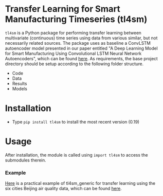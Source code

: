 # Transfer Learning for Smart Manufacturing Timeseries (tl4sm)


`tl4sm` is a Python package for performing transfer learning between multivariate (continuous) time series using data from various similar, but not necessarily related sources. The package uses as baseline a ConvLSTM autoencoder model presented in our paper entitled "A Deep Learning Model for Smart Manufacturing Using Convolutional LSTM Neural Network Autoencoders", which can be found [here](https://ieeexplore.ieee.org/iel7/9424/9106618/08967003.pdf). As requirements, the base project directory should be setup according to the following folder structure. 

  - Code
  - Data
  - Results
  - Models

# Installation

  - Type `pip install tl4sm` to install the most recent version (0.19)
  
# Usage
After installation, the module is called using `import tl4sm` to access the submodules therein. 

### Example 

[Here](https://github.com/nakessien/tl4sm/blob/master/Sample/Code/tl4sm_tutorial.ipynb) is a practical example of tl4sm_generic for transfer learning using the six cities Beijing air quality data, which can be found [here](https://archive.ics.uci.edu/ml/datasets/Beijing+Multi-Site+Air-Quality+Data).



